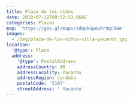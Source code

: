```yaml
---
title: Plaza de los niños
date: 2019-07-12T09:52:53.660Z
categories: Plazas
map: 'https://goo.gl/maps/sdQpkGpAuXr9qC98A'
images:
  - /img/plaza-de-los-niños-villa-yacanto.jpg
location:
  '@type': Place
  address:
    '@type': PostalAddress
    addressCountry: AR
    addressLocality: Yacanto
    addressRegion: Cordoba
    postalCode: '5197'
    streetAddress: ' Yacanto'
---
```


